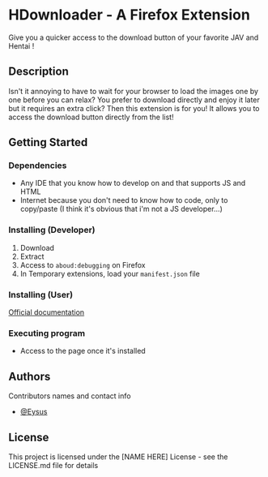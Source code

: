 # HDownloader - A Firefox Extension

Give you a quicker access to the download button of your favorite JAV and Hentai !

## Description

Isn't it annoying to have to wait for your browser to load the images one by one before you can relax? You prefer to download directly and enjoy it later but it requires an extra click? Then this extension is for you! It allows you to access the download button directly from the list!

## Getting Started

### Dependencies

* Any IDE that you know how to develop on and that supports JS and HTML
* Internet because you don't need to know how to code, only to copy/paste (I think it's obvious that i'm not a JS developer...)

### Installing (Developer)

1. Download
2. Extract
3. Access to `aboud:debugging` on Firefox
4. In Temporary extensions, load your `manifest.json` file

### Installing (User)

[Official documentation](https://support.mozilla.org/en-US/kb/unable-install-add-ons-extensions-or-themes?redirectslug=Unable+to+install+add-ons&redirectlocale=en-US#w_you-are-asked-to-download-the-add-on-rather-than-installing-it)

### Executing program

* Access to the page once it's installed

## Authors

Contributors names and contact info

* [@Eysus](https://github.com/Eysus)

## License

This project is licensed under the [NAME HERE] License - see the LICENSE.md file for details
